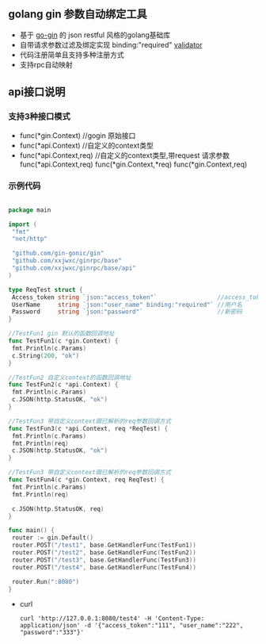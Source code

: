 ## golang gin 参数自动绑定工具
- 基于 [go-gin](https://github.com/gin-gonic/gin) 的 json restful 风格的golang基础库
- 自带请求参数过滤及绑定实现 binding:"required"  [validator](go-playground/validator.v8)
- 代码注册简单且支持多种注册方式
- 支持rpc自动映射

## api接口说明

### 支持3种接口模式

- func(*gin.Context) //gogin 原始接口
- func(*api.Context) //自定义的context类型
- func(*api.Context,req) //自定义的context类型,带request 请求参数
  func(*api.Context,req)
  func(*gin.Context,*req)
  func(*gin.Context,req)


### 示例代码

   ```go
  
  package main

import (
	"fmt"
	"net/http"

	"github.com/gin-gonic/gin"
	"github.com/xxjwxc/ginrpc/base"
	"github.com/xxjwxc/ginrpc/base/api"
)

type ReqTest struct {
	Access_token string `json:"access_token"`                 //access_token
	UserName     string `json:"user_name" binding:"required"` //用户名
	Password     string `json:"password"`                     //新密码
}

//TestFun1 gin 默认的函数回调地址
func TestFun1(c *gin.Context) {
	fmt.Println(c.Params)
	c.String(200, "ok")
}

//TestFun2 自定义context的函数回调地址
func TestFun2(c *api.Context) {
	fmt.Println(c.Params)
	c.JSON(http.StatusOK, "ok")
}

//TestFun3 带自定义context跟已解析的req参数回调方式
func TestFun3(c *api.Context, req *ReqTest) {
	fmt.Println(c.Params)
	fmt.Println(req)
	c.JSON(http.StatusOK, "ok")
}

//TestFun3 带自定义context跟已解析的req参数回调方式
func TestFun4(c *gin.Context, req ReqTest) {
	fmt.Println(c.Params)
	fmt.Println(req)

	c.JSON(http.StatusOK, req)
}

func main() {
	router := gin.Default()
	router.POST("/test1", base.GetHandlerFunc(TestFun1))
	router.POST("/test2", base.GetHandlerFunc(TestFun2))
	router.POST("/test3", base.GetHandlerFunc(TestFun3))
	router.POST("/test4", base.GetHandlerFunc(TestFun4))

	router.Run(":8080")
}


   ```

- curl
  ```
  curl 'http://127.0.0.1:8080/test4' -H 'Content-Type: application/json' -d '{"access_token":"111", "user_name":"222", "password":"333"}'
  ```

